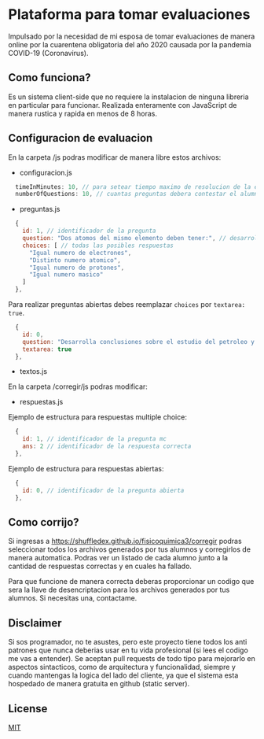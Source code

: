 # Plataforma para tomar evaluaciones

Impulsado por la necesidad de mi esposa de tomar evaluaciones de manera online por la cuarentena obligatoria del año 2020 causada por la pandemia COVID-19 (Coronavirus).

## Como funciona?

Es un sistema client-side que no requiere la instalacion de ninguna libreria en particular para funcionar. Realizada enteramente con JavaScript de manera rustica y rapida en menos de 8 horas.

## Configuracion de evaluacion

En la carpeta /js podras modificar de manera libre estos archivos:

- configuracion.js

```javascript
  timeInMinutes: 10, // para setear tiempo maximo de resolucion de la evaluacion
  numberOfQuestions: 10, // cuantas preguntas debera contestar el alumno
```

- preguntas.js

```javascript
  {
    id: 1, // identificador de la pregunta
    question: "Dos atomos del mismo elemento deben tener:", // desarrollo de la pregunta
    choices: [ // todas las posibles respuestas
      "Igual numero de electrones",
      "Distinto numero atomico",
      "Igual numero de protones",
      "Igual numero masico"
    ]
  },
```

Para realizar preguntas abiertas debes reemplazar `choices` por `textarea: true`.

```javascript
  {
    id: 0,
    question: "Desarrolla conclusiones sobre el estudio del petroleo y sus derivados",
    textarea: true
  },
```

- textos.js

En la carpeta /corregir/js podras modificar:

- respuestas.js

Ejemplo de estructura para respuestas multiple choice:

```javascript
  {
    id: 1, // identificador de la pregunta mc
    ans: 2 // identificador de la respuesta correcta
  },
```

Ejemplo de estructura para respuestas abiertas:

```javascript
  {
    id: 0, // identificador de la pregunta abierta
  },
```

## Como corrijo?

Si ingresas a https://shuffledex.github.io/fisicoquimica3/corregir podras seleccionar todos los archivos generados por tus alumnos y corregirlos de manera automatica. Podras ver un listado de cada alumno junto a la cantidad de respuestas correctas y en cuales ha fallado.

Para que funcione de manera correcta deberas proporcionar un codigo que sera la llave de desencriptacion para los archivos generados por tus alumnos. Si necesitas una, contactame.

## Disclaimer

Si sos programador, no te asustes, pero este proyecto tiene todos los anti patrones que nunca deberias usar en tu vida profesional (si lees el codigo me vas a entender). Se aceptan pull requests de todo tipo para mejorarlo en aspectos sintacticos, como de arquitectura y funcionalidad, siempre y cuando mantengas la logica del lado del cliente, ya que el sistema esta hospedado de manera gratuita en github (static server).

## License

[MIT](https://choosealicense.com/licenses/mit/)
